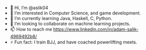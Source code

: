 - 👋 Hi, I’m @aslik04
- 👀 I’m interested in Computer Science, and game development.
- 🌱 I’m currently learning Java, Haskell, C, Python.
- 💞️ I’m looking to collaborate on machine learning projects.
- 📫 How to reach me https://www.linkedin.com/in/adam-salik-4969492b8/
- ⚡ Fun fact: I train BJJ, and have coached powerlifting meets.

<!---
aslik04/aslik04 is a ✨ special ✨ repository because its `README.md` (this file) appears on your GitHub profile.
You can click the Preview link to take a look at your changes.
--->
